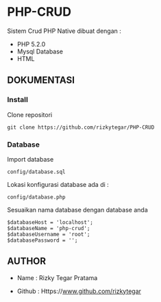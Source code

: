 # PHP-CRUD

Sistem Crud PHP Native dibuat dengan :

- PHP 5.2.0
- Mysql Database
- HTML

## DOKUMENTASI

### Install

Clone repositori

```
git clone https://github.com/rizkytegar/PHP-CRUD
```

### Database

Import database

```
config/database.sql
```

Lokasi konfigurasi database ada di :

```
config/database.php
```

Sesuaikan nama database dengan database anda

```
$databaseHost = 'localhost';
$databaseName = 'php-crud';
$databaseUsername = 'root';
$databasePassword = '';
```

## AUTHOR

- Name : Rizky Tegar Pratama

- Github : Https://www.github.com/rizkytegar
